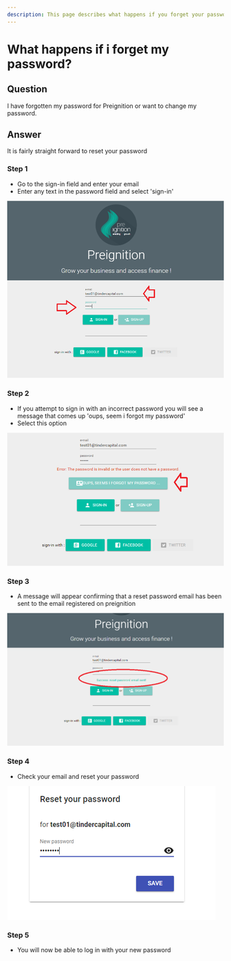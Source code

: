 ```yaml
---
description: This page describes what happens if you forget your password
---
```


# What happens if i forget my password?

## Question

I have forgotten my password for Preignition or want to change my password.

## Answer

It is fairly straight forward to reset your password

### Step 1

* Go to the sign-in field and enter your email
* Enter any text in the password field and select 'sign-in'

![](../.gitbook/assets/image_guide-75.png)

### Step 2

* If you attempt to sign in with an incorrect password you will see a message that comes up 'oups, seem i forgot my password'
* Select this option

![](../.gitbook/assets/image_guide-61.png)

### Step 3

* A message will appear confirming that a reset password email has been sent to the email registered on preignition

![](../.gitbook/assets/image_guide-49.png)

### Step 4

* Check your email and reset your password

![](../.gitbook/assets/image_guide-8.png)

### Step 5

* You will now be able to log in with your new password

